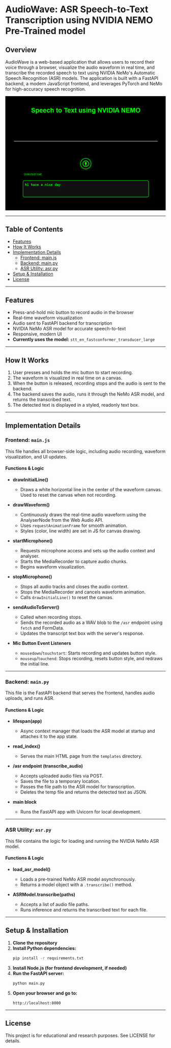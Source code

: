 # AudioWave: ASR Speech-to-Text Transcription using NVIDIA NEMO Pre-Trained model


## Overview
AudioWave is a web-based application that allows users to record their voice through a browser, visualize the audio waveform in real time, and transcribe the recorded speech to text using NVIDIA NeMo's Automatic Speech Recognition (ASR) models. The application is built with a FastAPI backend, a modern JavaScript frontend, and leverages PyTorch and NeMo for high-accuracy speech recognition.

![Web Application Screenshot](screenshots/ASR%20-%20Speech%20to%20Text%20-%20Nvidia%20Nemo.png)

---

## Table of Contents
- [Features](#features)
- [How It Works](#how-it-works)
- [Implementation Details](#implementation-details)
  - [Frontend: main.js](#frontend-mainjs)
  - [Backend: main.py](#backend-mainpy)
  - [ASR Utility: asr.py](#asr-utility-asrpy)
- [Setup & Installation](#setup--installation)
- [License](#license)

---

## Features
- Press-and-hold mic button to record audio in the browser
- Real-time waveform visualization
- Audio sent to FastAPI backend for transcription
- NVIDIA NeMo ASR model for accurate speech-to-text
- Responsive, modern UI
- **Currently uses the model:** `stt_en_fastconformer_transducer_large`

---

## How It Works
1. User presses and holds the mic button to start recording.
2. The waveform is visualized in real time on a canvas.
3. When the button is released, recording stops and the audio is sent to the backend.
4. The backend saves the audio, runs it through the NeMo ASR model, and returns the transcribed text.
5. The detected text is displayed in a styled, readonly text box.

---

## Implementation Details

### Frontend: `main.js`
This file handles all browser-side logic, including audio recording, waveform visualization, and UI updates.

#### Functions & Logic

- **drawInitialLine()**
  - Draws a white horizontal line in the center of the waveform canvas. Used to reset the canvas when not recording.

- **drawWaveform()**
  - Continuously draws the real-time audio waveform using the AnalyserNode from the Web Audio API.
  - Uses `requestAnimationFrame` for smooth animation.
  - Styles (color, line width) are set in JS for canvas drawing.

- **startMicrophone()**
  - Requests microphone access and sets up the audio context and analyser.
  - Starts the MediaRecorder to capture audio chunks.
  - Begins waveform visualization.

- **stopMicrophone()**
  - Stops all audio tracks and closes the audio context.
  - Stops the MediaRecorder and cancels waveform animation.
  - Calls `drawInitialLine()` to reset the canvas.

- **sendAudioToServer()**
  - Called when recording stops.
  - Sends the recorded audio as a WAV blob to the `/asr` endpoint using `fetch` and FormData.
  - Updates the transcript text box with the server's response.

- **Mic Button Event Listeners**
  - `mousedown`/`touchstart`: Starts recording and updates button style.
  - `mouseup`/`touchend`: Stops recording, resets button style, and redraws the initial line.

---

### Backend: `main.py`
This file is the FastAPI backend that serves the frontend, handles audio uploads, and runs ASR.

#### Functions & Logic

- **lifespan(app)**
  - Async context manager that loads the ASR model at startup and attaches it to the app state.

- **read_index()**
  - Serves the main HTML page from the `templates` directory.

- **/asr endpoint (transcribe_audio)**
  - Accepts uploaded audio files via POST.
  - Saves the file to a temporary location.
  - Passes the file path to the ASR model for transcription.
  - Deletes the temp file and returns the detected text as JSON.

- **__main__ block**
  - Runs the FastAPI app with Uvicorn for local development.

---

### ASR Utility: `asr.py`
This file contains the logic for loading and running the NVIDIA NeMo ASR model.

#### Functions & Logic

- **load_asr_model()**
  - Loads a pre-trained NeMo ASR model asynchronously.
  - Returns a model object with a `.transcribe()` method.

- **ASRModel.transcribe(paths)**
  - Accepts a list of audio file paths.
  - Runs inference and returns the transcribed text for each file.

---

## Setup & Installation

1. **Clone the repository**
2. **Install Python dependencies:**
   ```bash
   pip install -r requirements.txt
   ```
3. **Install Node.js (for frontend development, if needed)**
4. **Run the FastAPI server:**
   ```bash
   python main.py
   ```
5. **Open your browser and go to:**
   ```
   http://localhost:8000
   ```

---

## License
This project is for educational and research purposes. See LICENSE for details.

